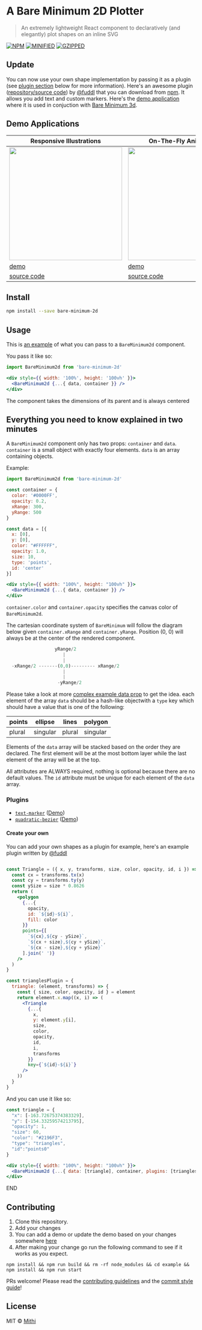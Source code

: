 # A Bare Minimum 2D Plotter

> An extremely lightweight React component to declaratively (and elegantly) plot shapes on an inline SVG

[![NPM](https://img.shields.io/npm/v/bare-minimum-2d.svg)](https://www.npmjs.com/package/bare-minimum-2d)
[![MINIFIED](https://img.shields.io/bundlephobia/min/bare-minimum-2d@0.2.0?color=%2300BCD4&label=minified)](https://bundlephobia.com/result?p=bare-minimum-2d@0.2.0)
[![GZIPPED](https://img.shields.io/bundlephobia/minzip/bare-minimum-2d@0.2.0?color=%2300BCD4&label=minified%20%2B%20gzipped)](https://bundlephobia.com/result?p=bare-minimum-2d@0.2.0)

## Update
You can now use your own shape implementation by passing it as a plugin (see [plugin section](./README.md#plugins) below for more information).
Here's an awesome plugin ([repository/source code](https://github.com/fuddl/bare-minimum-text-marker)) by [@fuddl](https://github.com/fuddl/) that you can download from [npm](https://www.npmjs.com/package/bare-minimum-text-marker). It allows you add text and custom markers. Here's the [demo application](https://fuddl.github.io/bare-minimum-text-marker/) where it is used in conjuction with [Bare Minimum 3d](https://github.com/mithi/bare-minimum-3d).

## Demo Applications

| Responsive Illustrations                                                            | On-The-Fly Animations                                                               | Interactive Applications                                                            |
| ----------------------------------------------------------------------------------- | ----------------------------------------------------------------------------------- | ----------------------------------------------------------------------------------- |
| [<img src="./example/src/demo1/demo.svg" height="300px" width="300px">][demo_link1] | [<img src="./example/src/demo2/demo.svg" height="300px" width="300px">][demo_link2] | [<img src="./example/src/demo3/demo.svg" height="300px" width="300px">][demo_link3] |
| [demo][demo_link1]                                                                  | [demo][demo_link2]                                                                  | [demo][demo_link3]                                                                  |
| [source code][source_link1]                                                         | [source code][source_link2]                                                         | [source code][source_link3]                                                         |

[demo_link1]: https://bare-minimum-2d.netlify.app/demo1
[demo_link2]: https://bare-minimum-2d.netlify.app/demo2
[demo_link3]: https://bare-minimum-2d.netlify.app/demo3
[source_link1]: https://github.com/mithi/bare-minimum-2d/blob/master/example/src/demo1/demo.js
[source_link2]: https://github.com/mithi/bare-minimum-2d/blob/master/example/src/demo2/demo.js
[source_link3]: https://github.com/mithi/bare-minimum-2d/blob/master/example/src/demo3/demo.js

## Install

```bash
npm install --save bare-minimum-2d
```

## Usage

This is [an example](./example/src/demo1/demoProps.js) of what you can pass to a `BareMinimum2d` component.

You pass it like so:

```jsx
import BareMinimum2d from 'bare-minimum-2d'

<div style={{ width: '100%', height: '100vh' }}>
  <BareMinimum2d {...{ data, container }} />
</div>
```

The component takes the dimensions of its parent and is always centered

## Everything you need to know explained in two minutes

A `BareMinimum2d` component only has two props: `container` and `data`. `container` is a small object with exactly four elements. `data` is an array containing objects.

Example:

```jsx
import BareMinimum2d from 'bare-minimum-2d'

const container = {
  color: '#0000FF',
  opacity: 0.2,
  xRange: 300,
  yRange: 500
}

const data = [{
  x: [0],
  y: [0],
  color: "#FFFFFF",
  opacity: 1.0,
  size: 10,
  type: 'points',
  id: 'center'
}]

<div style={{ width: "100%", height: "100vh" }}>
  <BareMinimum2d {...{ data, container }} />
</div>
```

`container.color` and `container.opacity` specifies the canvas color of `BareMinimum2d`.

The cartesian coordinate system of `BareMinimum` will follow the diagram below given `container.xRange` and `container.yRange`. Position (0, 0) will always be at the center of the rendered component.

```js
                  yRange/2
                     |
                     |
  -xRange/2 -------(0,0)--------- xRange/2
                     |
                     |
                   -yRange/2
```

Please take a look at more [complex example data prop](./example/src/demo1/demoProps.js) to get the idea.
each element of the array `data` should be a hash-like objectwith a `type` key which should have a value that is one of
the following:

| points | ellipse  | lines  | polygon  |
| ------ | -------- | ------ | -------- |
| plural | singular | plural | singular |

Elements of the `data` array will be stacked based on the order they are declared.
The first element will be at the most bottom layer while the last element of the array will be at the top.

All attributes are ALWAYS required, nothing is optional because there are no default values. The `id` attribute must be unique for each element of the `data` array.

### Plugins

* [`text-marker`](https://www.npmjs.com/package/bare-minimum-text-marker) ([Demo](https://fuddl.github.io/bare-minimum-text-marker/))
* [`quadratic-bezier`](https://www.npmjs.com/package/bare-minimum-quadratic-bezier) ([Demo](https://fuddl.github.io/bare-minimum-quadratic-bezier/))

#### Create your own

You can add your own shapes as a plugin for example, here's an example plugin written by [@fuddl](https://github.com/fuddl)

```jsx

const Triangle = ({ x, y, transforms, size, color, opacity, id, i }) => {
  const cx = transforms.tx(x)
  const cy = transforms.ty(y)
  const ySize = size * 0.8626
  return (
    <polygon
      {...{
        opacity,
        id: `${id}-${i}`,
        fill: color
      }}
      points={[
        `${cx},${cy - ySize}`,
        `${cx + size},${cy + ySize}`,
        `${cx - size},${cy + ySize}`
      ].join(' ')}
    />
  )
}

const trianglesPlugin = {
  triangle: (element, transforms) => {
    const { size, color, opacity, id } = element
    return element.x.map((x, i) => (
      <Triangle
        {...{
          x,
          y: element.y[i],
          size,
          color,
          opacity,
          id,
          i,
          transforms
        }}
        key={`${id}-${i}`}
      />
    ))
  }
}
```

And you can use it like so:

```jsx
const triangle = {
  "x": [-163.72675374383329],
  "y": [-154.33259574213795],
  "opacity": 1,
  "size": 60,
  "color": "#2196F3",
  "type": "triangles",
  "id":"points0"
}

<div style={{ width: "100%", height: "100vh" }}>
  <BareMinimum2d {...{ data: [triangle], container, plugins: [trianglesPlugin] }} />
</div>
```

END

## Contributing

1. Clone this repository.
2. Add your changes
3. You can add a demo or update the demo based on your changes somewhere [here](https://github.com/mithi/bare-minimum-2d/tree/master/example/src)
4. After making your change go run the following command to see if it works as you expect.
```
npm install && npm run build && rm -rf node_modules && cd example && npm install && npm run start
```

PRs welcome! Please read the [contributing guidelines](https://github.com/mithi/mithi/wiki/Contributing) and the [commit style guide](https://github.com/mithi/mithi/wiki/Commit-style-guide)!

## License

MIT © [Mithi](https://github.com/mithi)
